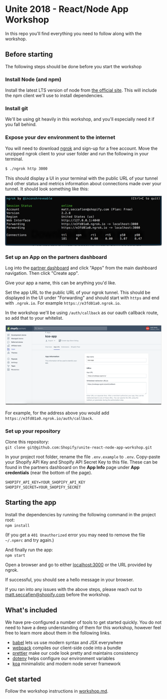 # Unite 2018 - React/Node App Workshop

In this repo you'll find everything you need to follow along with the workshop.

## Before starting

The following steps should be done before you start the workshop

### Install Node (and npm)

Install the latest LTS version of node from [the official site](https://nodejs.org/en/download/). This will include the npm client we'll use to install dependencies.

### Install git

We'll be using git heavily in this workshop, and you'll especially need it if you fall behind.

### Expose your dev environment to the internet

You will need to download [ngrok](https://ngrok.com/download) and sign-up for a free account. Move the unzipped ngrok client to your user folder and run the following in your terminal.

```bash
$ ./ngrok http 3000
```

This should display a UI in your terminal with the public URL of your tunnel and other status and metrics information about connections made over your tunnel. It should look something like this:

![Ngrok screenshot](public/images/ngrok-screenshot.png)

### Set up an App on the partners dashboard

Log into the [partner dashboard](https://partners.shopify.com/organizations) and click "Apps" from the main dashboard navigation. Then click "Create app".

Give your app a name, this can be anything you'd like.

Set the app URL to the public URL of your ngrok tunnel. This should be displayed in the UI under "Forwarding" and should start with `https` and end with `.ngrok.io`. For example `https://e3fd01a0.ngrok.io`.

In the workshop we'll be using `/auth/callback` as our oauth callback route, so add that to your whitelist.

![Whitelist input screenshot](public/images/whitelist.png)

For example, for the address above you would add `https://e3fd01a0.ngrok.io/auth/callback`.

### Set up your repository

Clone this repository:<br/>
`git clone git@github.com:Shopify/unite-react-node-app-workshop.git`

In your project root folder, rename the file `.env.example` to `.env`. Copy-paste your Shopify API Key and Shopify API Secret Key to this file. These can be found in the partners dashboard on the **App Info** page under **App credentials** (near the bottom of the page).

```
SHOPIFY_API_KEY=YOUR_SHOPIFY_API_KEY
SHOPIFY_SECRET=YOUR_SHOPIFY_SECRET
```

## Starting the app

Install the dependencies by running the following command in the project root:<br/>
`npm install`

(If you get a `401 Unauthorized` error you may need to remove the file `~/.npmrc` and try again.)

And finally run the app:<br/>
`npm start`

Open a browser and go to either [localhost:3000](localhost:3000) or the URL provided by ngrok.

If successful, you should see a hello message in your browser.

If you ran into any issues with the above steps, please reach out to matt.seccafien@shopify.com before the workshop.

## What's included

We have pre-configured a number of tools to get started quickly. You do not need to have a deep understanding of them for this workshop, however feel free to learn more about them in the following links.

* [babel](https://babeljs.io/) lets us use modern syntax and JSX everywhere
* [webpack](https://webpack.js.org/) compiles our client-side code into a bundle
* [prettier](https://prettier.io/) make our code look pretty and maintains consistency
* [dotenv](https://github.com/motdotla/dotenv) helps configure our environment variables
* [koa](https://koajs.com/) minimalistic and modern node server framework

## Get started
Follow the workshop instructions in [workshop.md](./workshop.md).
